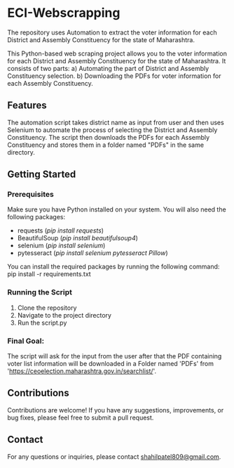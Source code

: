 # ECI-Webscrapping
The repository uses Automation to extract the voter information for each District and Assembly Constituency for the state of Maharashtra. 

This Python-based web scraping project allows you to the voter information for each District and Assembly Constituency for the state of Maharashtra. 
It consists of two parts: 
    a) Automating the part of District and Assembly Constituency selection.
    b) Downloading the PDFs for voter information for each Assembly Constituency.
## Features

The automation script takes district name as input from user and then uses Selenium to automate the process of selecting the District and Assembly Constituency. The script then downloads the PDFs for each Assembly Constituency and stores them in a folder named "PDFs" in the same directory. 

## Getting Started

### Prerequisites

Make sure you have Python installed on your system. You will also need the following packages:

- requests (*pip install requests*)
- BeautifulSoup (*pip install beautifulsoup4*)
- selenium (*pip install selenium*)
- pytesseract (*pip install selenium pytesseract Pillow*)

You can install the required packages by running the following command:
pip install -r requirements.txt

### Running the Script

1. Clone the repository
2. Navigate to the project directory
3. Run the script.py


### Final Goal:
The script will ask for the input from the user after that the PDF containing voter list information will be downloaded in a Folder named 'PDFs' from 'https://ceoelection.maharashtra.gov.in/searchlist/'.

## Contributions

Contributions are welcome! If you have any suggestions, improvements, or bug fixes, please feel free to submit a pull request.

## Contact

For any questions or inquiries, please contact shahilpatel809@gmail.com.
